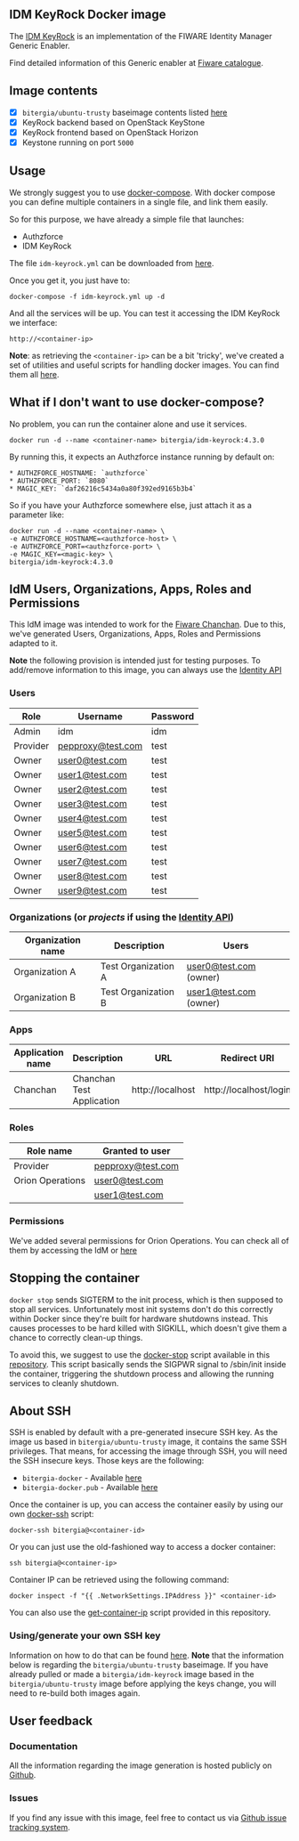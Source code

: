 ## IDM KeyRock Docker image

The [IDM KeyRock](https://github.com/ging/fi-ware-idm) is an implementation of the FIWARE Identity Manager Generic Enabler.

Find detailed information of this Generic enabler at [Fiware catalogue](http://catalogue.fiware.org/enablers/identity-management-keyrock).

## Image contents

- [x] `bitergia/ubuntu-trusty` baseimage contents listed [here](https://github.com/Bitergia/docker/tree/master/baseimages/ubuntu#image-contents)
- [x] KeyRock backend based on OpenStack KeyStone
- [x] KeyRock frontend based on OpenStack Horizon
- [x] Keystone running on port `5000`

## Usage

We strongly suggest you to use [docker-compose](https://docs.docker.com/compose/). With docker compose you can define multiple containers in a single file, and link them easily. 

So for this purpose, we have already a simple file that launches:

   * Authzforce
   * IDM KeyRock

The file `idm-keyrock.yml` can be downloaded from [here](https://raw.githubusercontent.com/Bitergia/fiware-chanchan/master/docker/compose/idm-keyrock.yml).

Once you get it, you just have to:

```
docker-compose -f idm-keyrock.yml up -d
```

And all the services will be up. You can test it accessing the IDM KeyRock we interface:

```
http://<container-ip>
```

**Note**: as retrieving the `<container-ip>` can be a bit 'tricky', we've created a set of utilities and useful scripts for handling docker images. You can find them all [here](https://github.com/Bitergia/docker/tree/master/utils).

 
## What if I don't want to use docker-compose?

No problem, you can run the container alone and use it services.

```
docker run -d --name <container-name> bitergia/idm-keyrock:4.3.0
```

By running this, it expects an Authzforce instance running by default on:

    * AUTHZFORCE_HOSTNAME: `authzforce`
    * AUTHZFORCE_PORT: `8080`
    * MAGIC_KEY: `daf26216c5434a0a80f392ed9165b3b4`

So if you have your Authzforce somewhere else, just attach it as a parameter like:

```
docker run -d --name <container-name> \
-e AUTHZFORCE_HOSTNAME=<authzforce-host> \
-e AUTHZFORCE_PORT=<authzforce-port> \
-e MAGIC_KEY=<magic-key> \
bitergia/idm-keyrock:4.3.0
```

## IdM Users, Organizations, Apps, Roles and Permissions

This IdM image was intended to work for the [Fiware Chanchan](https://github.com/Bitergia/fiware-chanchan). Due to this, we've generated Users, Organizations, Apps, Roles and Permissions adapted to it. 

**Note** the following provision is intended just for testing purposes. To add/remove information to this image, you can always use the [Identity API](http://developer.openstack.org/api-ref-identity-v3.html)

### Users

| Role     | Username           | Password   |
|----------|--------------------|------------|
| Admin    | idm                | idm        |
| Provider | pepproxy@test.com  | test       |
| Owner    | user0@test.com     | test       |
| Owner    | user1@test.com     | test       |
| Owner    | user2@test.com     | test       |
| Owner    | user3@test.com     | test       |
| Owner    | user4@test.com     | test       |
| Owner    | user5@test.com     | test       |
| Owner    | user6@test.com     | test       |
| Owner    | user7@test.com     | test       |
| Owner    | user8@test.com     | test       |
| Owner    | user9@test.com     | test       |

### Organizations (or *projects* if using the [Identity API](http://developer.openstack.org/api-ref-identity-v3.html))

| Organization name   | Description                    | Users                     |
|---------------------|--------------------------------|---------------------------|
| Organization A      | Test Organization A            | user0@test.com (owner)    |
| Organization B      | Test Organization B            | user1@test.com (owner)    |


### Apps

| Application name    | Description                             | URL                | Redirect URI            |
|---------------------|-----------------------------------------|--------------------|-------------------------|
| Chanchan            | Chanchan Test Application               | http://localhost   | http://localhost/login  |

### Roles

| Role name           | Granted to user                         | 
|---------------------|-----------------------------------------|
| Provider            | pepproxy@test.com                       |
| Orion Operations    | user0@test.com                          |
|                     | user1@test.com                          |

### Permissions

We've added several permissions for Orion Operations. You can check all of them by accessing the IdM or [here](https://github.com/Bitergia/fiware-chanchan/blob/master/docker/images/idm-keyrock/4.3.0/keystone.py#L537)

## Stopping the container

`docker stop` sends SIGTERM to the init process, which is then supposed to stop all services. Unfortunately most init systems don't do this correctly within Docker since they're built for hardware shutdowns instead. This causes processes to be hard killed with SIGKILL, which doesn't give them a chance to correctly clean-up things.

To avoid this, we suggest to use the [docker-stop](https://github.com/Bitergia/docker/tree/master/utils#docker-stop) script available in this [repository](https://github.com/Bitergia/docker/tree/master/utils). This script basically sends the SIGPWR signal to /sbin/init inside the container, triggering the shutdown process and allowing the running services to cleanly shutdown.

## About SSH

SSH is enabled by default with a pre-generated insecure SSH key. As the image us based in `bitergia/ubuntu-trusty` image, it contains the same SSH privileges.
That means, for accessing the image through SSH, you will need the SSH insecure keys. Those keys are the following:

* `bitergia-docker` - Available [here](https://raw.githubusercontent.com/Bitergia/docker/master/baseimages/bitergia-docker)
* `bitergia-docker.pub` - Available [here](https://raw.githubusercontent.com/Bitergia/docker/master/baseimages/bitergia-docker.pub)

Once the container is up, you can access the container easily by using our own [docker-ssh](https://github.com/Bitergia/docker/tree/master/utils#docker-ssh) script:

```
docker-ssh bitergia@<container-id>
```

Or you can just use the old-fashioned way to access a docker container: 

```
ssh bitergia@<container-ip>
```

Container IP can be retrieved using the following command:

```
docker inspect -f "{{ .NetworkSettings.IPAddress }}" <container-id>
```

You can also use the [get-container-ip](https://github.com/Bitergia/docker/tree/master/utils#get-container-ip) script provided in this repository. 

### Using/generate your own SSH key

Information on how to do that can be found [here](https://github.com/Bitergia/docker/tree/master/baseimages/ubuntu#about-ssh).
**Note** that the information below is regarding the `bitergia/ubuntu-trusty` baseimage. If you have already pulled or made a `bitergia/idm-keyrock` image based in the `bitergia/ubuntu-trusty` image before applying the keys change, you will need to re-build both images again.


## User feedback

### Documentation

All the information regarding the image generation is hosted publicly on [Github](https://github.com/Bitergia/fiware-chanchan/tree/master/docker/images/idm-keyrock).

### Issues

If you find any issue with this image, feel free to contact us via [Github issue tracking system](https://github.com/Bitergia/fiware-chanchan/issues).
